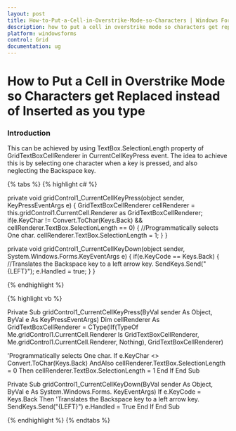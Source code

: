 ```yaml
---
layout: post
title: How-to-Put-a-Cell-in-Overstrike-Mode-so-Characters | Windows Forms | Syncfusion
description: how to put a cell in overstrike mode so characters get replaced instead of inserted as you type
platform: windowsforms
control: Grid
documentation: ug
---
```


# How to Put a Cell in Overstrike Mode so Characters get Replaced instead of Inserted as you type

### Introduction

This can be achieved by using TextBox.SelectionLength property of GridTextBoxCellRenderer in CurrentCellKeyPress event. The idea to achieve this is by selecting one character when a key is pressed, and also neglecting the Backspace key.

{% tabs %}
{% highlight c# %}

private void gridControl1_CurrentCellKeyPress(object sender, KeyPressEventArgs e)
{
   GridTextBoxCellRenderer cellRenderer = this.gridControl1.CurrentCell.Renderer as GridTextBoxCellRenderer;
   if(e.KeyChar != Convert.ToChar(Keys.Back) 
    && cellRenderer.TextBox.SelectionLength == 0)
   {
	   //Programmatically selects One char.
       cellRenderer.TextBox.SelectionLength = 1; 
   }
}

private void gridControl1_CurrentCellKeyDown(object sender, System.Windows.Forms.KeyEventArgs e)
{
  if(e.KeyCode == Keys.Back) 
  {
	   //Translates the Backspace key to a left arrow key.
       SendKeys.Send("{LEFT}"); 
       e.Handled = true;
  }
}

{% endhighlight %}

{% highlight vb %}

Private Sub gridControl1_CurrentCellKeyPress(ByVal sender As Object, ByVal e As KeyPressEventArgs)
    Dim cellRenderer As GridTextBoxCellRenderer = CType(IIf(TypeOf Me.gridControl1.CurrentCell.Renderer Is GridTextBoxCellRenderer, Me.gridControl1.CurrentCell.Renderer, Nothing), GridTextBoxCellRenderer)

'Programmatically selects One char.
        If e.KeyChar &lt;&gt; Convert.ToChar(Keys.Back) AndAlso cellRenderer.TextBox.SelectionLength = 0 Then
cellRenderer.TextBox.SelectionLength = 1 
        End If
End Sub

Private Sub gridControl1_CurrentCellKeyDown(ByVal sender As Object, ByVal e As System.Windows.Forms. KeyEventArgs)
   If e.KeyCode = Keys.Back Then
'Translates the Backspace key to a left arrow key.
      SendKeys.Send("{LEFT}") 
      e.Handled = True
   End If
End Sub

{% endhighlight %}
{% endtabs %}
